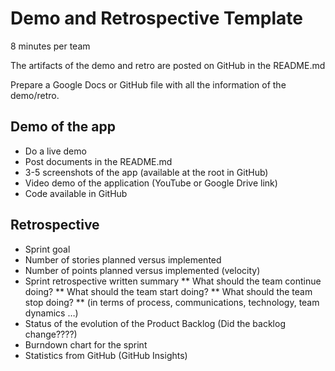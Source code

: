 # Demo and Retrospective Template

8 minutes per team

The artifacts of the demo and retro are posted on GitHub in the README.md

Prepare a Google Docs or GitHub file with all the information of the demo/retro.

## Demo of the app

*	Do a live demo
*	Post documents in the README.md
*	3-5 screenshots of the app (available at the root in GitHub)
*	Video demo of the application (YouTube or Google Drive link)
*	Code available in GitHub

## Retrospective

*	Sprint goal
*	Number of stories planned versus implemented
*	Number of points planned versus implemented (velocity)
*	Sprint retrospective written summary 
    **	What should the team continue doing?
    **	What should the team start doing?
    **	What should the team stop doing?
    **	(in terms of process, communications, technology, team dynamics …)
*	Status of the evolution of the Product Backlog (Did the backlog change????)
*	Burndown chart for the sprint
*	Statistics from GitHub (GitHub Insights)

